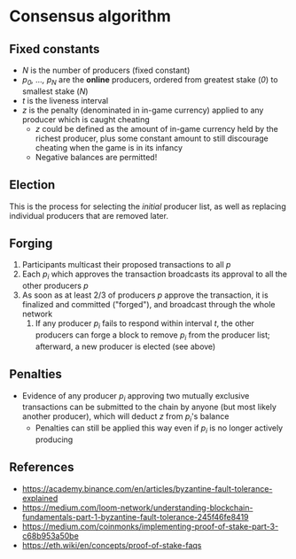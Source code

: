 # Consensus algorithm

## Fixed constants

* _N_ is the number of producers (fixed constant)
* _p<sub>0</sub>, ..., p<sub>N</sub>_ are the **online** producers, ordered from greatest stake (_0_) to smallest stake (_N_)
* _t_ is the liveness interval
* _z_ is the penalty (denominated in in-game currency) applied to any producer which is caught cheating
	* _z_ could be defined as the amount of in-game currency held by the richest producer, plus some constant amount to still discourage cheating when the game is in its infancy
	* Negative balances are permitted!

## Election

This is the process for selecting the _initial_ producer list, as well as replacing individual producers that are removed later. 

## Forging

1. Participants multicast their proposed transactions to all _p_
1. Each _p<sub>i</sub>_ which approves the transaction broadcasts its approval to all the other producers _p_
1. As soon as at least 2/3 of producers _p_ approve the transaction, it is finalized and committed ("forged"), and broadcast through the whole network
	1. If any producer _p<sub>i</sub>_ fails to respond within interval _t_, the other producers can forge a block to remove _p<sub>i</sub>_ from the producer list; afterward, a new producer is elected (see above)

## Penalties

* Evidence of any producer _p<sub>i</sub>_ approving two mutually exclusive transactions can be submitted to the chain by anyone (but most likely another producer), which will deduct _z_ from _p<sub>i</sub>_'s balance
	* Penalties can still be applied this way even if _p<sub>i</sub>_ is no longer actively producing

## References

* https://academy.binance.com/en/articles/byzantine-fault-tolerance-explained
* https://medium.com/loom-network/understanding-blockchain-fundamentals-part-1-byzantine-fault-tolerance-245f46fe8419
* https://medium.com/coinmonks/implementing-proof-of-stake-part-3-c68b953a50be
* https://eth.wiki/en/concepts/proof-of-stake-faqs